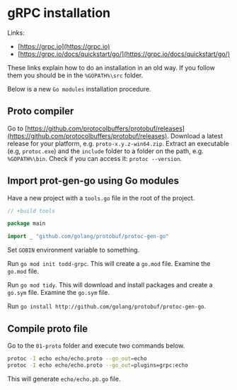 # gRPC installation

Links:

- [https://grpc.io](https://grpc.io)
- [https://grpc.io/docs/quickstart/go/](https://grpc.io/docs/quickstart/go/)

These links explain how to do an installation in an old way.
If you follow them you should be in the `%GOPATH%\src` folder.

Below is a new `Go modules` installation procedure.

## Proto compiler

Go to [https://github.com/protocolbuffers/protobuf/releases](https://github.com/protocolbuffers/protobuf/releases).
Download a latest release for your platform, e.g. `proto-x.y.z-win64.zip`.
Extract an executable (e.g, `protoc.exe`) and the `include` folder to a folder on the path, e.g. `%GOPATH%\bin`.
Check if you can access it: `protoc --version`.

## Import prot-gen-go using Go modules

Have a new project with a `tools.go` file in the root of the project.

```go
// +build tools

package main

import _ "github.com/golang/protobuf/protoc-gen-go"
```

Set `GOBIN` environment variable to something.

Run `go mod init todd-grpc`. This will create a `go.mod` file.
Examine the `go.mod` file.

Run `go mod tidy`. This will download and install packages and create a `go.sym` file.
Examine the `go.sym` file.

Run `go install http://github.com/golang/protobuf/protoc-gen-go`.

## Compile proto file

Go to the `01-proto` folder and execute two commands below.

```bash
protoc -I echo echo/echo.proto --go_out=echo
protoc -I echo echo/echo.proto --go_out=plugins=grpc:echo
```

This will generate `echo/echo.pb.go` file.
